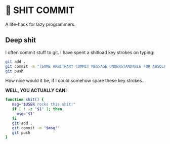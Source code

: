 # :shit: SHIT COMMIT

A life-hack for lazy programmers.

## Deep shit

I often commit stuff to git. I have spent a shitload key strokes on typing:

```bash
git add .
git commit -m "[SOME ARBITRARY COMMIT MESSAGE UNDERSTANDABLE FOR ABSOLUTELY NOONE ELSE]"
git push
```

How nice would it be, if I could somehow spare these key strokes...

**WELL, YOU ACTUALLY CAN!**

```bash
function shit() {
   msg="$USER rocks this shit!"
   if [ ! -z "$1" ]; then
     msg="$1"
   fi
   git add .
   git commit -m "$msg!"
   git push
}
```

